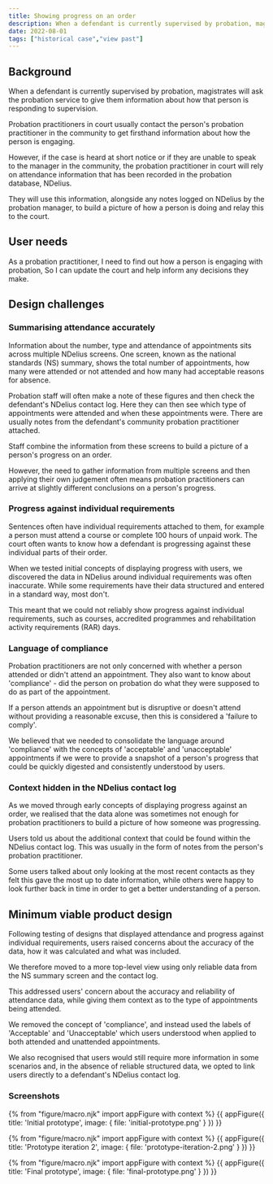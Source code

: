 ```yaml
---
title: Showing progress on an order
description: When a defendant is currently supervised by probation, magistrates will ask the probation service to give them information about how that person is responding to supervision.
date: 2022-08-01
tags: ["historical case","view past"]
---
```


## Background
When a defendant is currently supervised by probation, magistrates will ask the probation service to give them information about how that person is responding to supervision.

Probation practitioners in court usually contact the person's probation practitioner in the community to get firsthand information about how the person is engaging.

However, if the case is heard at short notice or if they are unable to speak to the manager in the community, the probation practitioner in court will rely on attendance information that has been recorded in the probation database, NDelius.

They will use this information, alongside any notes logged on NDelius by the probation manager, to build a picture of how a person is doing and relay this to the court.

## User needs
As a probation practitioner,
I need to find out how a person is engaging with probation,
So I can update the court and help inform any decisions they make.

## Design challenges

### Summarising attendance accurately
Information about the number, type and attendance of appointments sits across multiple NDelius screens. One screen, known as the national standards (NS) summary, shows the total number of appointments, how many were attended or not attended and how many had acceptable reasons for absence.

Probation staff will often make a note of these figures and then check the defendant's NDelius contact log. Here they can then see which type of appointments were attended and when these appointments were. There are usually notes from the defendant's community probation practitioner attached.

Staff combine the information from these screens to build a picture of a person's progress on an order.

However, the need to gather information from multiple screens and then applying their own judgement often means probation practitioners can arrive at slightly different conclusions on a person's progress.

### Progress against individual requirements
Sentences often have individual requirements attached to them, for example a person must attend a course or complete 100 hours of unpaid work. The court often wants to know how a defendant is progressing against these individual parts of their order.

When we tested initial concepts of displaying progress with users, we discovered the data in NDelius around individual requirements was often inaccurate. While some requirements have their data structured and entered in a standard way, most don't.

This meant that we could not reliably show progress against individual requirements, such as courses, accredited programmes and rehabilitation activity requirements (RAR) days.

### Language of compliance
Probation practitioners are not only concerned with whether a person attended or didn't attend an appointment. They also want to know about 'compliance' - did the person on probation do what they were supposed to do as part of the appointment.

If a person attends an appointment but is disruptive or doesn't attend without providing a reasonable excuse, then this is considered a 'failure to comply'.

We believed that we needed to consolidate the language around 'compliance' with the concepts of 'acceptable' and 'unacceptable' appointments if we were to provide a snapshot of a person's progress that could be quickly digested and consistently understood by users.

### Context hidden in the NDelius contact log
As we moved through early concepts of displaying progress against an order, we realised that the data alone was sometimes not enough for probation practitioners to build a picture of how someone was progressing.

Users told us about the additional context that could be found within the NDelius contact log. This was usually in the form of notes from the person's probation practitioner.


Some users talked about only looking at the most recent contacts as they felt this gave the most up to date information, while others were happy to look further back in time in order to get a better understanding of a person.

## Minimum viable product design
Following testing of designs that displayed attendance and progress against individual requirements, users raised concerns about the accuracy of the data, how it was calculated and what was included.

We therefore moved to a more top-level view using only reliable data from the NS summary screen and the contact log.

This addressed users' concern about the accuracy and reliability of attendance data, while giving them context as to the type of appointments being attended.

We removed the concept of 'compliance', and instead used the labels of 'Acceptable' and 'Unacceptable' which users understood when applied to both attended and unattended appointments.

We also recognised that users would still require more information in some scenarios and, in the absence of reliable structured data, we opted to link users directly to a defendant's NDelius contact log.

### Screenshots
{% from "figure/macro.njk" import appFigure with context %}
{{ appFigure({
  title: 'Initial prototype',
  image: {
    file: 'initial-prototype.png'
  }
}) }}

{% from "figure/macro.njk" import appFigure with context %}
{{ appFigure({
  title: 'Prototype iteration 2',
  image: {
    file: 'prototype-iteration-2.png'
  }
}) }}

{% from "figure/macro.njk" import appFigure with context %}
{{ appFigure({
  title: 'Final prototype',
  image: {
    file: 'final-prototype.png'
  }
}) }}



